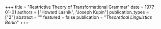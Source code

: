 +++
title = "Restrictive Theory of Transformational Grammar"
date = 1977-01-01
authors = ["Howard Lasnik", "Joseph Kupin"]
publication_types = ["2"]
abstract = ""
featured = false
publication = "*Theoretical Linguistics Berlin*"
+++

